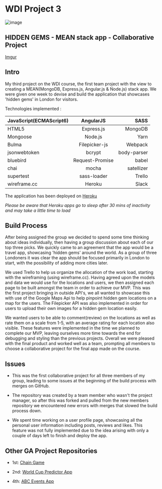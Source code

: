 # WDI Project 3 

![image](https://ga-dash.s3.amazonaws.com/production/assets/logo-9f88ae6c9c3871690e33280fcf557f33.png)

## HIDDEN GEMS - MEAN stack app - Collaborative Project


[Imgur](https://i.imgur.com/RQ1v3MQ.gifv)


## Intro


My third project on the WDI course, the first team project with the view to creating a MEAN(MongoDB, Express.js, Angular.js & Node.js) stack app. We were given one week to devise and build the application that showcases 'hidden gems' in London for visitors.

Technologies implemented : 


| JavaScript(ECMAScript6)        | AngularJS          | SASS  |
| ------------- |:-------------:| -----:|
| HTML5      | Express.js | MongoDB |
| Mongoose      | Node.js      |   Yarn |
| Bulma |   Filepicker-js   |    Webpack |
| jsonwebtoken | bcrypt     |    body-parser |
| bluebird | Request-Promise     |    babel |
| chai | mocha     |    satellizer |
| supertest | sass-loader     |    Trello |
| wireframe.cc | Heroku     |    Slack |


The application has been deployed on [Heroku](https://hidden-gems-api.herokuapp.com) 

*Please be aware that Heroku apps go to sleep after 30 mins of inactivity and may take a little time to load*


## Build Process 

After being assigned the group we decided to spend some time thinking about ideas individually, then having a group discussion about each of our top three picks. We quickly came to an agreement that the app would be a travel app, showcasing 'hidden gems' around the world. As a group of three Londoners it was clear the app should be focused primarily in London to start, with the possibility of adding more cities later.

We used Trello to help us organize the allocation of the work load, starting with the wireframing (using wireframe.cc). Having agreed upon the models and data we would use for the locations and users, we then assigned each page to be built amongst the team in order to achieve our MVP. This was the first project bringing in outside API's, we all wanted to showcase this with use of the Google Maps Api to help pinpoint hidden gem locations on a map for the users. The Filepicker API was also implemented in order for users to upload their own images for a hidden gem location easily.



We wanted users to be able to comment(review) on the locations as well as rate them on a scale from 1-5, with an average rating for each location also visible. These features were implemented in the time we planned to complete our MVP, leaving ourselves more time towards the end for debugging and styling than the previous projects. Overall we were pleased with the final product and worked well as a team, prompting all members to choose a collaborative project for the final app made on the course.



## Issues

  * This was the first collaborative project for all three members of my group, leading to some issues at the beginning of the build process with merges on GitHub. 
  
  * The repository was created by a team member who wasn't the project manager, so after this was forked and pulled from the new members repository we encountered new errors with merges that slowed the build process down.
  
  * We spent time working on a user profile page, showcasing all the personal user information including posts, reviews and likes. This feature was not fully implemented due to the idea arising with only a couple of days left to finish and deploy the app.

  
  
##  Other GA Project Repositories

  * 1st: [Chain Game](https://github.com/sayersb/project-1-wdi)

  * 2nd: [World Cup Predictor App](https://github.com/sayersb/project-2-wdi)

  * 4th: [ABC Events App](https://github.com/sayersb/WDI-PROJECT-4)

  

